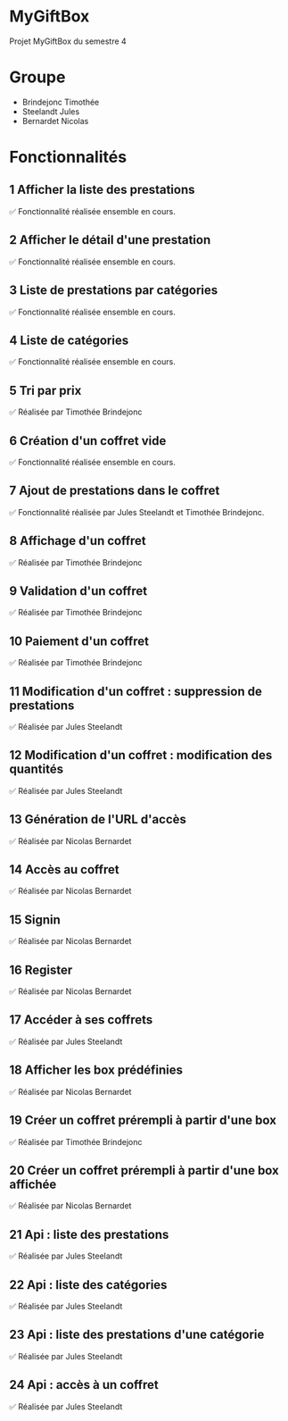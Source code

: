 # MyGiftBox
Projet MyGiftBox du semestre 4

# Groupe
- Brindejonc Timothée
- Steelandt Jules
- Bernardet Nicolas


# Fonctionnalités
## 1 Afficher la liste des prestations
✅ Fonctionnalité réalisée ensemble en cours.
## 2 Afficher le détail d'une prestation
✅ Fonctionnalité réalisée ensemble en cours.
## 3 Liste de prestations par catégories
✅ Fonctionnalité réalisée ensemble en cours.
## 4 Liste de catégories
✅ Fonctionnalité réalisée ensemble en cours.
## 5 Tri par prix
✅ Réalisée par Timothée Brindejonc
## 6 Création d'un coffret vide
✅ Fonctionnalité réalisée ensemble en cours.
## 7 Ajout de prestations dans le coffret
✅ Fonctionnalité réalisée par Jules Steelandt et Timothée Brindejonc.
## 8 Affichage d'un coffret
✅ Réalisée par Timothée Brindejonc
## 9 Validation d'un coffret
✅ Réalisée par Timothée Brindejonc
## 10 Paiement d'un coffret
✅ Réalisée par Timothée Brindejonc
## 11 Modification d'un coffret : suppression de prestations
✅ Réalisée par Jules Steelandt
## 12 Modification d'un coffret : modification des quantités
✅ Réalisée par Jules Steelandt
## 13 Génération de l'URL d'accès
✅ Réalisée par Nicolas Bernardet
## 14 Accès au coffret
✅ Réalisée par Nicolas Bernardet
## 15 Signin
✅ Réalisée par Nicolas Bernardet
## 16 Register
✅ Réalisée par Nicolas Bernardet
## 17 Accéder à ses coffrets
✅ Réalisée par Jules Steelandt
## 18 Afficher les box prédéfinies
✅ Réalisée par Nicolas Bernardet
## 19 Créer un coffret prérempli à partir d'une box
✅ Réalisée par Timothée Brindejonc
## 20 Créer un coffret prérempli à partir d'une box affichée
✅ Réalisée par Nicolas Bernardet
## 21 Api : liste des prestations
✅ Réalisée par Jules Steelandt
## 22 Api : liste des catégories
✅ Réalisée par Jules Steelandt
## 23 Api : liste des prestations d'une catégorie
✅ Réalisée par Jules Steelandt
## 24 Api : accès à un coffret
✅ Réalisée par Jules Steelandt
